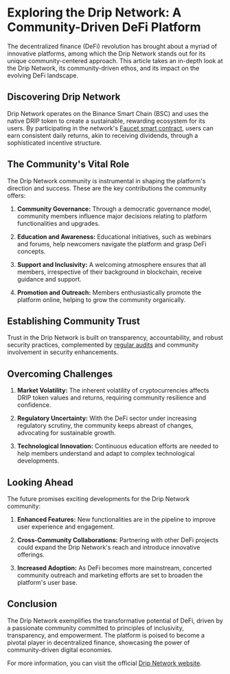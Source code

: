 # Exploring the Drip Network: A Community-Driven DeFi Platform

The decentralized finance (DeFi) revolution has brought about a myriad of innovative platforms, among which the Drip Network stands out for its unique community-centered approach. This article takes an in-depth look at the Drip Network, its community-driven ethos, and its impact on the evolving DeFi landscape.

## Discovering Drip Network

Drip Network operates on the Binance Smart Chain (BSC) and uses the native DRIP token to create a sustainable, rewarding ecosystem for its users. By participating in the network's [Faucet smart contract](https://www.drip.community/faucet), users can earn consistent daily returns, akin to receiving dividends, through a sophisticated incentive structure.

## The Community's Vital Role

The Drip Network community is instrumental in shaping the platform's direction and success. These are the key contributions the community offers:

1. **Community Governance:** Through a democratic governance model, community members influence major decisions relating to platform functionalities and upgrades.

2. **Education and Awareness:** Educational initiatives, such as webinars and forums, help newcomers navigate the platform and grasp DeFi concepts.

3. **Support and Inclusivity:** A welcoming atmosphere ensures that all members, irrespective of their background in blockchain, receive guidance and support.

4. **Promotion and Outreach:** Members enthusiastically promote the platform online, helping to grow the community organically.

## Establishing Community Trust

Trust in the Drip Network is built on transparency, accountability, and robust security practices, complemented by [regular audits](https://www.drip.community/) and community involvement in security enhancements.

## Overcoming Challenges

1. **Market Volatility:** The inherent volatility of cryptocurrencies affects DRIP token values and returns, requiring community resilience and confidence.

2. **Regulatory Uncertainty:** With the DeFi sector under increasing regulatory scrutiny, the community keeps abreast of changes, advocating for sustainable growth.

3. **Technological Innovation:** Continuous education efforts are needed to help members understand and adapt to complex technological developments.

## Looking Ahead

The future promises exciting developments for the Drip Network community:

1. **Enhanced Features:** New functionalities are in the pipeline to improve user experience and engagement.

2. **Cross-Community Collaborations:** Partnering with other DeFi projects could expand the Drip Network's reach and introduce innovative offerings.

3. **Increased Adoption:** As DeFi becomes more mainstream, concerted community outreach and marketing efforts are set to broaden the platform's user base.

## Conclusion

The Drip Network exemplifies the transformative potential of DeFi, driven by a passionate community committed to principles of inclusivity, transparency, and empowerment. The platform is poised to become a pivotal player in decentralized finance, showcasing the power of community-driven digital economies.

For more information, you can visit the official [Drip Network website](https://www.drip.community/).